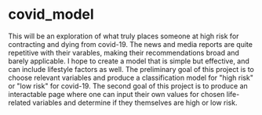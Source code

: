 # covid_model

This will be an exploration of what truly places someone at high risk for contracting and dying from covid-19. The news and media reports are quite repetitive with their varables, making their recommendations broad and barely applicable. I hope to create a model that is simple but effective, and can include lifestyle factors as well.
The preliminary goal of this project is to choose relevant variables and produce a classification model for "high risk" or "low risk" for covid-19.
The second goal of this project is to produce an interactable page where one can input their own values for chosen life-related variables and determine if they themselves are high or low risk.
